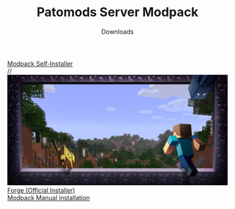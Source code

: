 <header>
<h1>Patomods Server Modpack</h1>
<p>Downloads</p>
</header>
<a href="Modpack-Installer.exe">Modpack Self-Installer</a><br />
//<img src="pmp-hero-minecraft.jpg" alt="Minecraft"><br />
<a href="forge.exe">Forge (Official Installer)</a><br />
<a href="Modpack-files">Modpack Manual installation</a><br />
